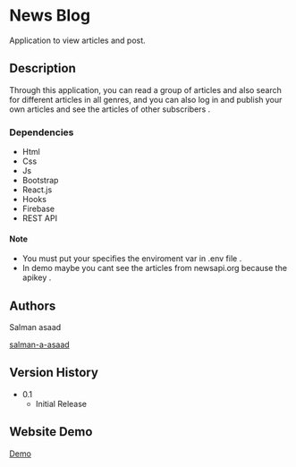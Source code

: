 # News Blog

Application to view articles and post.

## Description

Through this application, you can read a group of articles and also search for different articles in all genres, and you can also log in and publish your own articles and see the articles of other subscribers .

### Dependencies

- Html
- Css
- Js
- Bootstrap
- React.js
- Hooks
- Firebase
- REST API

#### Note

- You must put your specifies the enviroment var in .env file .
- In demo maybe you cant see the articles from newsapi.org because the apikey .

## Authors

Salman asaad

[salman-a-asaad](https://salman-a-asaad.github.io/salman-a-asaad/)

## Version History

- 0.1
  - Initial Release

## Website Demo

[Demo](https://newsbl0g.web.app/)
